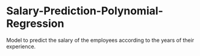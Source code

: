 # Salary-Prediction-Polynomial-Regression
Model to predict the salary of the employees according to the years of their experience. 
